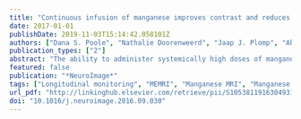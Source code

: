 ```yaml
---
title: "Continuous infusion of manganese improves contrast and reduces side effects in manganese-enhanced magnetic resonance imaging studies"
date: 2017-01-01
publishDate: 2019-11-03T15:14:42.058101Z
authors: ["Dana S. Poole", "Nathalie Doorenweerd", "Jaap J. Plomp", "Ahmed Mahfouz", "Marcel J.T. Reinders", "Louise van der Weerd"]
publication_types: ["2"]
abstract: "The ability to administer systemically high doses of manganese as contrast agent while circumventing its toxicity is of particular interest for exploratory MRI studies of the brain. Administering low doses either repeatedly or continuously over time has been shown to enable the acquisition of satisfactory MRI images of the mouse brain without apparent side effects. Here we have systematically compared the obtained MRI contrast and recorded potential systemic side effects such as stress response and muscle strength impairment in relation to the achieved contrast. We show in mice that administering MnCl2 via osmotic infusion pumps allows for a side-effect free delivery of a high cumulative dose of manganese chloride (480 mg/kg bodyweight in 8 days). High contrast in MRI was achieved while we did not observe the weight loss or distress seen in other studies where mice received manganese via fractionated intraperitoneal injections of lower doses of manganese. As the normal daily conduct of the mice was not affected, this new manganese delivery method might be of particular use to study brain activity over several days. This may facilitate the phenotyping of new transgenic mouse models, the study of chronic disease models and the monitoring of changes in brain activity in long-term behavioral studies."
featured: false
publication: "*NeuroImage*"
tags: ["Longitudinal monitoring", "MEMRI", "Manganese MRI", "Manganese toxicity", "Side effects"]
url_pdf: "http://linkinghub.elsevier.com/retrieve/pii/S1053811916304931"
doi: "10.1016/j.neuroimage.2016.09.030"
---
```


